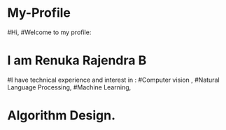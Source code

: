 # My-Profile
#Hi,
#Welcome to my profile:
 #      I am Renuka Rajendra B

#I have technical experience and interest in  : 
#Computer vision ,
#Natural Language Processing,
#Machine Learning,
# Algorithm Design.



